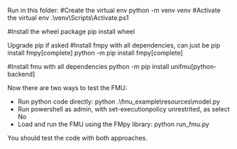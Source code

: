 Run in this folder:
#Create the virtual env
python -m venv venv
#Activate the virtual env
.\venv\Scripts\Activate.ps1

#Install the wheel package
pip install wheel

Upgrade pip if asked
#Install fmpy with all dependencies, can just be pip install fmpy[complete]
python -m pip install fmpy[complete]

#Install fmu with all dependencies
python -m pip install unifmu[python-backend]


Now there are two ways to test the FMU:
- Run python code directly: python .\fmu_example\resources\model.py  
- Run powershell as admin, with set-executionpolicy unrestrited, as select No
- Load and run the FMU using the FMpy library: python run_fmu.py

You should test the code with both approaches.
